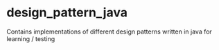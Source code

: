 # design_pattern_java
Contains implementations of different design patterns written in java for learning / testing
